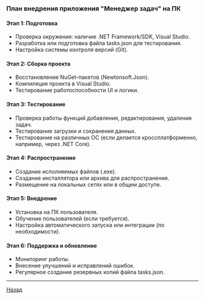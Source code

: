 ﻿### План внедрения приложения "Менеджер задач" на ПК

#### Этап 1: Подготовка
- Проверка окружения: наличие .NET Framework/SDK, Visual Studio.
- Разработка или подготовка файла tasks.json для тестирования.
- Настройка системы контроля версий (Git).

#### Этап 2: Сборка проекта
- Восстановление NuGet-пакетов (Newtonsoft.Json).
- Компиляция проекта в Visual Studio.
- Тестирование работоспособности UI и логики.

#### Этап 3: Тестирование
- Проверка работы функций добавления, редактирования, удаления задач.
- Тестирование загрузки и сохранения данных.
- Тестирование на различных ОС (если делается кроссплатформенно, например, через .NET Core).

#### Этап 4: Распространение
- Создание исполняемых файлов (.exe).
- Создание инсталлятора или архива для распространения.
- Размещение на локальных сетях или в общем доступе.
#### Этап 5: Внедрение
- Установка на ПК пользователя.
- Обучение пользователей (если требуется).
- Настройка автоматического запуска или интеграции (по необходимости).
#### Этап 6: Поддержка и обновление
- Мониторинг работы.
- Внесение улучшений и исправлений ошибок.
- Регулярное создание резервных копий файла tasks.json.

---

[Назад](/Документы/Контент.md)